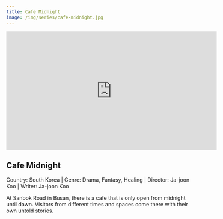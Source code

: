 ```yaml
---
title: Cafe Midnight 
image: /img/series/cafe-midnight.jpg
---
```

<iframe width="560" height="315" src="https://www.youtube-nocookie.com/embed/qqDtZZPlUtg" frameborder="0" allow="accelerometer; autoplay; encrypted-media; gyroscope; picture-in-picture" allowfullscreen></iframe>

## Cafe Midnight
Country: South Korea | Genre: Drama, Fantasy, Healing | Director: Ja-joon Koo | Writer: Ja-joon Koo

At Sanbok Road in Busan, there is a cafe that is only open from midnight until dawn. Visitors from different times and spaces come there with their own untold stories.